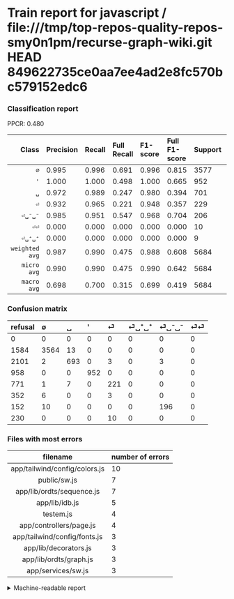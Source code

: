 # Train report for javascript / file:///tmp/top-repos-quality-repos-smy0n1pm/recurse-graph-wiki.git HEAD 849622735ce0aa7ee4ad2e8fc570bc579152edc6

### Classification report

PPCR: 0.480

| Class | Precision | Recall | Full Recall | F1-score | Full F1-score | Support | Full Support | PPCR |
|------:|:----------|:-------|:------------|:---------|:---------|:--------|:-------------|:-----|
| `∅` | 0.995| 0.996| 0.691| 0.996| 0.815| 3577| 5161| 0.693 |
| `'` | 1.000| 1.000| 0.498| 1.000| 0.665| 952| 1910| 0.498 |
| `␣` | 0.972| 0.989| 0.247| 0.980| 0.394| 701| 2802| 0.250 |
| `⏎` | 0.932| 0.965| 0.221| 0.948| 0.357| 229| 1000| 0.229 |
| `⏎␣⁻␣⁻` | 0.985| 0.951| 0.547| 0.968| 0.704| 206| 358| 0.575 |
| `⏎⏎` | 0.000| 0.000| 0.000| 0.000| 0.000| 10| 240| 0.042 |
| `⏎␣⁺␣⁺` | 0.000| 0.000| 0.000| 0.000| 0.000| 9| 361| 0.025 |
| `weighted avg` | 0.987| 0.990| 0.475| 0.988| 0.608| 5684| 11832| 0.480 |
| `micro avg` | 0.990| 0.990| 0.475| 0.990| 0.642| 5684| 11832| 0.480 |
| `macro avg` | 0.698| 0.700| 0.315| 0.699| 0.419| 5684| 11832| 0.480 |

### Confusion matrix

|refusal|  ∅| ␣| '| ⏎| ⏎␣⁺␣⁺| ⏎␣⁻␣⁻| ⏎⏎| 
|:---|:---|:---|:---|:---|:---|:---|:---|
|0 |0 |0 |0 |0 |0 |0 |0 |
|1584 |3564 |13 |0 |0 |0 |0 |0 |
|2101 |2 |693 |0 |3 |0 |3 |0 |
|958 |0 |0 |952 |0 |0 |0 |0 |
|771 |1 |7 |0 |221 |0 |0 |0 |
|352 |6 |0 |0 |3 |0 |0 |0 |
|152 |10 |0 |0 |0 |0 |196 |0 |
|230 |0 |0 |0 |10 |0 |0 |0 |

### Files with most errors

| filename | number of errors|
|:----:|:-----|
| app/tailwind/config/colors.js | 10 |
| public/sw.js | 7 |
| app/lib/ordts/sequence.js | 7 |
| app/lib/idb.js | 5 |
| testem.js | 4 |
| app/controllers/page.js | 4 |
| app/tailwind/config/fonts.js | 3 |
| app/lib/decorators.js | 3 |
| app/lib/ordts/graph.js | 3 |
| app/services/sw.js | 3 |

<details>
    <summary>Machine-readable report</summary>
```json
{
  "cl_report": {"\u0027": {"f1-score": 1.0, "precision": 1.0, "recall": 1.0, "support": 952}, "macro avg": {"f1-score": 0.6988754049577312, "precision": 0.6977229664059871, "recall": 0.7002107448900298, "support": 5684}, "micro avg": {"f1-score": 0.9897959183673469, "precision": 0.9897959183673469, "recall": 0.9897959183673469, "support": 5684}, "weighted avg": {"f1-score": 0.988164300247554, "precision": 0.9865944721241727, "recall": 0.9897959183673469, "support": 5684}, "\u2205": {"f1-score": 0.9955307262569832, "precision": 0.9946971811331287, "recall": 0.9963656695554934, "support": 3577}, "\u23ce": {"f1-score": 0.9484978540772533, "precision": 0.9324894514767933, "recall": 0.9650655021834061, "support": 229}, "\u23ce\u23ce": {"f1-score": 0.0, "precision": 0.0, "recall": 0.0, "support": 10}, "\u23ce\u2423\u207a\u2423\u207a": {"f1-score": 0.0, "precision": 0.0, "recall": 0.0, "support": 9}, "\u23ce\u2423\u207b\u2423\u207b": {"f1-score": 0.9679012345679012, "precision": 0.9849246231155779, "recall": 0.9514563106796117, "support": 206}, "\u2423": {"f1-score": 0.9801980198019802, "precision": 0.9719495091164095, "recall": 0.9885877318116976, "support": 701}},
  "cl_report_full": {"\u0027": {"f1-score": 0.6652690426275332, "precision": 1.0, "recall": 0.49842931937172774, "support": 1910}, "macro avg": {"f1-score": 0.4194075691681996, "precision": 0.6977229664059871, "recall": 0.31497179108265855, "support": 11832}, "micro avg": {"f1-score": 0.6423841059602649, "precision": 0.9897959183673469, "recall": 0.47549019607843135, "support": 11832}, "weighted avg": {"f1-score": 0.6078405655043686, "precision": 0.9340878247907731, "recall": 0.47549019607843135, "support": 11832}, "\u2205": {"f1-score": 0.8151875571820677, "precision": 0.9946971811331287, "recall": 0.6905638442162372, "support": 5161}, "\u23ce": {"f1-score": 0.35731608730800324, "precision": 0.9324894514767933, "recall": 0.221, "support": 1000}, "\u23ce\u23ce": {"f1-score": 0.0, "precision": 0.0, "recall": 0.0, "support": 240}, "\u23ce\u2423\u207a\u2423\u207a": {"f1-score": 0.0, "precision": 0.0, "recall": 0.0, "support": 361}, "\u23ce\u2423\u207b\u2423\u207b": {"f1-score": 0.703770197486535, "precision": 0.9849246231155779, "recall": 0.547486033519553, "support": 358}, "\u2423": {"f1-score": 0.3943100995732575, "precision": 0.9719495091164095, "recall": 0.24732334047109208, "support": 2802}},
  "ppcr": 0.4803921568627451
}
```
</details>
